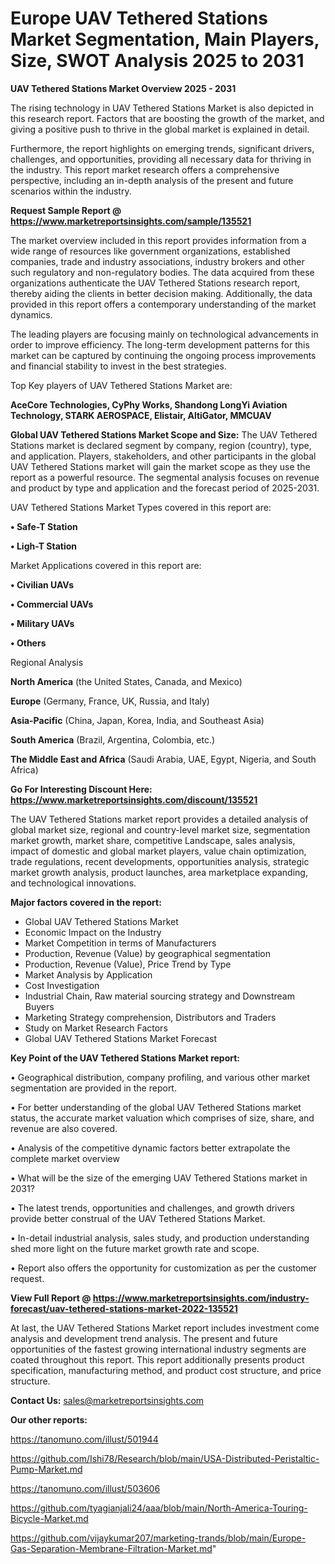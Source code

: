# Europe UAV Tethered Stations Market Segmentation, Main Players, Size, SWOT Analysis 2025 to 2031

<Strong> UAV Tethered Stations Market Overview 2025 - 2031</strong>

The rising technology in UAV Tethered Stations Market is also depicted in this research report. Factors that are boosting the growth of the market, and giving a positive push to thrive in the global market is explained in detail.

Furthermore, the report highlights on emerging trends, significant drivers, challenges, and opportunities, providing all necessary data for thriving in the industry. This report market research offers a comprehensive perspective, including an in-depth analysis of the present and future scenarios within the industry.

<strong>Request Sample Report @ <a href=https://www.marketreportsinsights.com/sample/135521>https://www.marketreportsinsights.com/sample/135521</a></strong>

The market overview included in this report provides information from a wide range of resources like government organizations, established companies, trade and industry associations, industry brokers and other such regulatory and non-regulatory bodies. The data acquired from these organizations authenticate the UAV Tethered Stations research report, thereby aiding the clients in better decision making. Additionally, the data provided in this report offers a contemporary understanding of the market dynamics.

The leading players are focusing mainly on technological advancements in order to improve efficiency. The long-term development patterns for this market can be captured by continuing the ongoing process improvements and financial stability to invest in the best strategies.

Top Key players of UAV Tethered Stations Market are:

<strong>AceCore Technologies, CyPhy Works, Shandong LongYi Aviation Technology, STARK AEROSPACE, Elistair, AltiGator, MMCUAV</strong>

<strong><b>Global UAV Tethered Stations Market Scope and Size:</b></strong>
The UAV Tethered Stations market is declared segment by company, region (country), type, and application. Players, stakeholders, and other participants in the global UAV Tethered Stations market will gain the market scope as they use the report as a powerful resource. The segmental analysis focuses on revenue and product by type and application and the forecast period of 2025-2031.

UAV Tethered Stations Market Types covered in this report are:

<strong>• Safe-T Station

• Ligh-T Station</strong>

Market Applications covered in this report are:

<strong>• Civilian UAVs

• Commercial UAVs

• Military UAVs

• Others</strong> 

Regional Analysis

<strong>North America</strong> (the United States, Canada, and Mexico)

<strong>Europe</strong> (Germany, France, UK, Russia, and Italy)

<strong>Asia-Pacific</strong> (China, Japan, Korea, India, and Southeast Asia)

<strong>South America</strong> (Brazil, Argentina, Colombia, etc.)

<strong>The Middle East and Africa</strong> (Saudi Arabia, UAE, Egypt, Nigeria, and South Africa)

<strong>Go For Interesting Discount Here: <a href=https://www.marketreportsinsights.com/discount/135521>https://www.marketreportsinsights.com/discount/135521</a></strong>

The UAV Tethered Stations market report provides a detailed analysis of global market size, regional and country-level market size, segmentation market growth, market share, competitive Landscape, sales analysis, impact of domestic and global market players, value chain optimization, trade regulations, recent developments, opportunities analysis, strategic market growth analysis, product launches, area marketplace expanding, and technological innovations.

<strong><b>Major factors covered in the report:</b></strong>
<ul>
  <li>Global UAV Tethered Stations Market </li>
  <li>Economic Impact on the Industry</li>
  <li>Market Competition in terms of Manufacturers</li>
  <li>Production, Revenue (Value) by geographical segmentation</li>
  <li>Production, Revenue (Value), Price Trend by Type</li>
  <li>Market Analysis by Application</li>
  <li>Cost Investigation</li>
  <li>Industrial Chain, Raw material sourcing strategy and Downstream Buyers</li>
  <li>Marketing Strategy comprehension, Distributors and Traders</li>
  <li>Study on Market Research Factors</li>
  <li>Global UAV Tethered Stations Market Forecast</li>
</ul>

<strong><b>Key Point of the UAV Tethered Stations Market report:</b></strong>

• Geographical distribution, company profiling, and various other market segmentation are provided in the report.

• For better understanding of the global UAV Tethered Stations market status, the accurate market valuation which comprises of size, share, and revenue are also covered.

• Analysis of the competitive dynamic factors better extrapolate the complete market overview

• What will be the size of the emerging UAV Tethered Stations market in 2031?

• The latest trends, opportunities and challenges, and growth drivers provide better construal of the UAV Tethered Stations Market.

• In-detail industrial analysis, sales study, and production understanding shed more light on the future market growth rate and scope.

• Report also offers the opportunity for customization as per the customer request.

<strong><b>View Full Report @ <a href=https://www.marketreportsinsights.com/industry-forecast/uav-tethered-stations-market-2022-135521>https://www.marketreportsinsights.com/industry-forecast/uav-tethered-stations-market-2022-135521</a></b></strong>


At last, the UAV Tethered Stations Market report includes investment come analysis and development trend analysis. The present and future opportunities of the fastest growing international industry segments are coated throughout this report. This report additionally presents product specification, manufacturing method, and product cost structure, and price structure.

<strong>Contact Us:</strong>
sales@marketreportsinsights.com

<strong>Our other reports:</strong>

<a href=https://tanomuno.com/illust/501944>https://tanomuno.com/illust/501944</a>

<a href=https://github.com/Ishi78/Research/blob/main/USA-Distributed-Peristaltic-Pump-Market.md>https://github.com/Ishi78/Research/blob/main/USA-Distributed-Peristaltic-Pump-Market.md</a>

<a href=https://tanomuno.com/illust/503606>https://tanomuno.com/illust/503606</a>

<a href=https://github.com/tyagianjali24/aaa/blob/main/North-America-Touring-Bicycle-Market.md>https://github.com/tyagianjali24/aaa/blob/main/North-America-Touring-Bicycle-Market.md</a>

<a href=https://github.com/vijaykumar207/marketing-trands/blob/main/Europe-Gas-Separation-Membrane-Filtration-Market.md>https://github.com/vijaykumar207/marketing-trands/blob/main/Europe-Gas-Separation-Membrane-Filtration-Market.md</a>"
